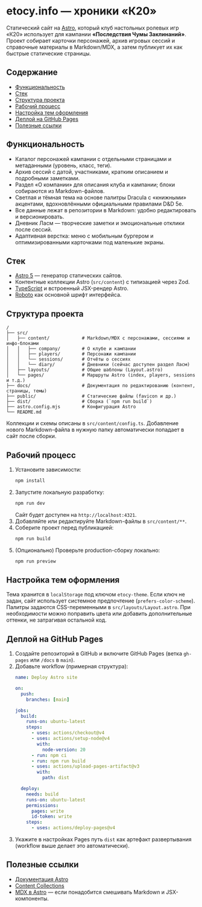 # etocy.info — хроники «К20»

Статический сайт на [Astro](https://astro.build), который клуб настольных ролевых игр «К20» использует для кампании **«Последствия Чумы Заклинаний»**. Проект собирает карточки персонажей, архив игровых сессий и справочные материалы в Markdown/MDX, а затем публикует их как быстрые статические страницы.

## Содержание

- [Функциональность](#функциональность)
- [Стек](#стек)
- [Структура проекта](#структура-проекта)
- [Рабочий процесс](#рабочий-процесс)
- [Настройка тем оформления](#настройка-тем-оформления)
- [Деплой на GitHub Pages](#деплой-на-github-pages)
- [Полезные ссылки](#полезные-ссылки)

## Функциональность

- Каталог персонажей кампании с отдельными страницами и метаданными (уровень, класс, теги).
- Архив сессий с датой, участниками, кратким описанием и подробными заметками.
- Раздел «О компании» для описания клуба и кампании; блоки собираются из Markdown-файлов.
- Светлая и тёмная тема на основе палитры Dracula с «книжными» акцентами, вдохновлёнными официальными правилами D&D 5e.
- Все данные лежат в репозитории в Markdown: удобно редактировать и версионировать.
- Дневник Ласм — творческие заметки и эмоциональные отклики после сессий.
- Адаптивная верстка: меню с мобильным бургером и оптимизированными карточками под маленькие экраны.

## Стек

- [Astro 5](https://docs.astro.build) — генератор статических сайтов.
- Контентные коллекции Astro (`src/content`) с типизацией через Zod.
- [TypeScript](https://www.typescriptlang.org/) и встроенный JSX-рендер Astro.
- [Roboto](https://fonts.google.com/specimen/Roboto) как основной шрифт интерфейса.

## Структура проекта

```
/
├── src/
│   ├── content/            # Markdown/MDX с персонажами, сессиями и инфо-блоками
│   │   ├── company/        # О клубе и кампании
│   │   ├── players/        # Персонажи кампании
│   │   └── sessions/       # Отчёты о сессиях
│   │   └── diary/          # Дневники (сейчас доступен раздел Ласм)
│   ├── layouts/            # Общие шаблоны (Layout.astro)
│   └── pages/              # Маршруты Astro (index, players, sessions и т.д.)
├── docs/                   # Документация по редактированию (контент, страницы, темы)
├── public/                 # Статические файлы (favicon и др.)
├── dist/                   # Сборка (`npm run build`)
├── astro.config.mjs        # Конфигурация Astro
└── README.md
```

Коллекции и схемы описаны в `src/content/config.ts`. Добавление нового Markdown-файла в нужную папку автоматически попадает в сайт после сборки.

## Рабочий процесс

1. Установите зависимости:
   ```sh
   npm install
   ```
2. Запустите локальную разработку:
   ```sh
   npm run dev
   ```
   Сайт будет доступен на `http://localhost:4321`.
3. Добавляйте или редактируйте Markdown-файлы в `src/content/**`.
4. Соберите проект перед публикацией:
   ```sh
   npm run build
   ```
5. (Опционально) Проверьте production-сборку локально:
   ```sh
   npm run preview
   ```

## Настройка тем оформления

Тема хранится в `localStorage` под ключом `etocy-theme`. Если ключ не задан, сайт использует системное предпочтение (`prefers-color-scheme`). Палитры задаются CSS-переменными в `src/layouts/Layout.astro`. При необходимости можно поправить цвета или добавить дополнительные оттенки, не затрагивая остальной код.

## Деплой на GitHub Pages

1. Создайте репозиторий в GitHub и включите GitHub Pages (ветка `gh-pages` или `/docs` в `main`).
2. Добавьте workflow (примерная структура):
   ```yaml
   name: Deploy Astro site

   on:
     push:
       branches: [main]

   jobs:
     build:
       runs-on: ubuntu-latest
       steps:
         - uses: actions/checkout@v4
         - uses: actions/setup-node@v4
           with:
             node-version: 20
         - run: npm ci
         - run: npm run build
         - uses: actions/upload-pages-artifact@v3
           with:
             path: dist

     deploy:
       needs: build
       runs-on: ubuntu-latest
       permissions:
         pages: write
         id-token: write
       steps:
         - uses: actions/deploy-pages@v4
   ```
3. Укажите в настройках Pages путь `dist` как артефакт развертывания (workflow выше делает это автоматически).

## Полезные ссылки

- [Документация Astro](https://docs.astro.build)
- [Content Collections](https://docs.astro.build/en/guides/content-collections/)
- [MDX в Astro](https://docs.astro.build/en/guides/integrations-guide/mdx/) — если понадобится смешивать Markdown и JSX-компоненты.
